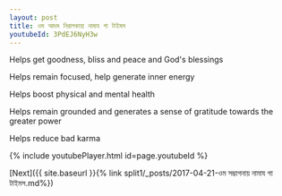 ```yaml
---
layout: post
title: ওম আদম নিরালকায়া নামায গা টাইমস
youtubeId: 3PdEJ6NyH3w
---
```

 
 
Helps get goodness, bliss and peace and God's blessings
 
Helps remain focused, help generate inner energy 
 
Helps boost physical and mental health 
 
Helps remain grounded and generates a sense of gratitude towards the greater power 
 
Helps reduce bad karma
 
 
 
 


{% include youtubePlayer.html id=page.youtubeId %}
 
[Next]({{ site.baseurl }}{% link  split1/_posts/2017-04-21-ওম সম্ভাগনায় নামায গা টাইমস.md%})
 
